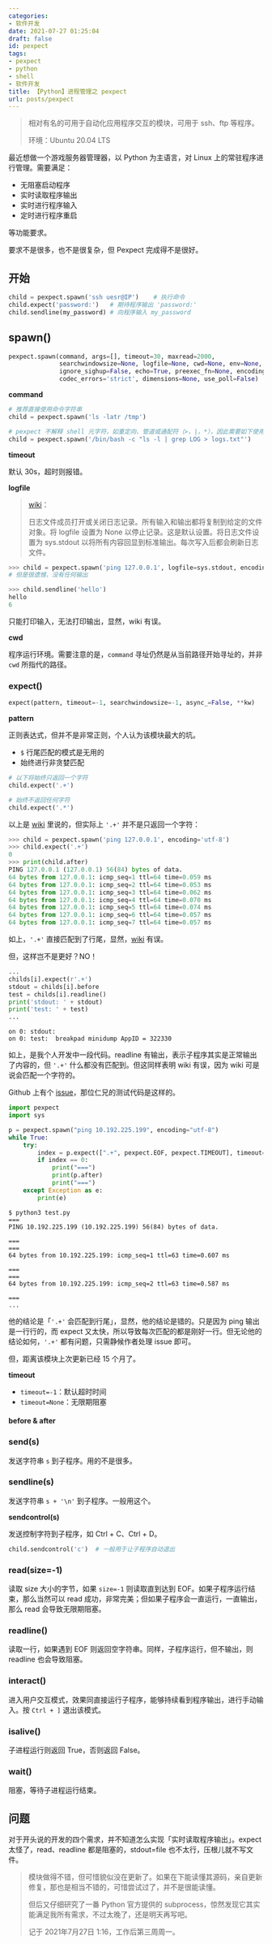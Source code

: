 ```yaml
---
categories:
- 软件开发
date: 2021-07-27 01:25:04
draft: false
id: pexpect
tags:
- pexpect
- python
- shell
- 软件开发
title: 【Python】进程管理之 pexpect
url: posts/pexpect
---
```


> 相对有名的可用于自动化应用程序交互的模块，可用于 ssh、ftp 等程序。
>
> 环境：Ubuntu 20.04 LTS

最近想做一个游戏服务器管理器，以 Python 为主语言，对 Linux 上的常驻程序进行管理。需要满足：

- 无阻塞启动程序
- 实时读取程序输出
- 实时进行程序输入
- 定时进行程序重启

<!-- more -->

等功能要求。

要求不是很多，也不是很复杂，但 Pexpect 完成得不是很好。

## 开始

```python
child = pexpect.spawn('ssh uesr@IP')	# 执行命令
child.expect('password:')	# 期待程序输出 'password:'
child.sendline(my_password)	# 向程序输入 my_password
```

## spawn()

```python
pexpect.spawn(command, args=[], timeout=30, maxread=2000,
              searchwindowsize=None, logfile=None, cwd=None, env=None,
              ignore_sighup=False, echo=True, preexec_fn=None, encoding=None,
              codec_errors='strict', dimensions=None, use_poll=False)
```

**command**

```python
# 推荐直接使用命令字符串
child = pexpect.spawn('ls -latr /tmp')

# pexpect 不解释 shell 元字符，如重定向、管道或通配符（>，|，*），因此需要如下使用
child = pexpect.spawn('/bin/bash -c "ls -l | grep LOG > logs.txt"')
```

**timeout**

默认 30s，超时则报错。

**logfile**


> [wiki](https://pexpect.readthedocs.io/en/stable/api/pexpect.html)：
>
> 日志文件成员打开或关闭日志记录。所有输入和输出都将复制到给定的文件对象。将 logfile 设置为 None 以停止记录。这是默认设置。将日志文件设置为 sys.stdout 以将所有内容回显到标准输出。每次写入后都会刷新日志文件。

```python
>>> child = pexpect.spawn('ping 127.0.0.1', logfile=sys.stdout, encoding='utf-8')
# 但是很遗憾，没有任何输出

>>> child.sendline('hello')
hello
6
```

只能打印输入，无法打印输出，显然，wiki 有误。

**cwd**

程序运行环境。需要注意的是，`command` 寻址仍然是从当前路径开始寻址的，并非 `cwd` 所指代的路径。

### expect()

```python
expect(pattern, timeout=-1, searchwindowsize=-1, async_=False, **kw)
```

**pattern**

正则表达式，但并不是非常正则，个人认为该模块最大的坑。

- `$` 行尾匹配的模式是无用的
- 始终进行非贪婪匹配

```python
# 以下将始终只返回一个字符
child.expect('.+')

# 始终不返回任何字符
child.expect('.*')
```

以上是 [wiki](https://pexpect.readthedocs.io/en/stable/overview.html) 里说的，但实际上 `'.+'` 并不是只返回一个字符：

```python
>>> child = pexpect.spawn('ping 127.0.0.1', encoding='utf-8')
>>> child.expect('.+')
0
>>> print(child.after)
PING 127.0.0.1 (127.0.0.1) 56(84) bytes of data.
64 bytes from 127.0.0.1: icmp_seq=1 ttl=64 time=0.059 ms
64 bytes from 127.0.0.1: icmp_seq=2 ttl=64 time=0.053 ms
64 bytes from 127.0.0.1: icmp_seq=3 ttl=64 time=0.062 ms
64 bytes from 127.0.0.1: icmp_seq=4 ttl=64 time=0.070 ms
64 bytes from 127.0.0.1: icmp_seq=5 ttl=64 time=0.074 ms
64 bytes from 127.0.0.1: icmp_seq=6 ttl=64 time=0.057 ms
64 bytes from 127.0.0.1: icmp_seq=7 ttl=64 time=0.057 ms
```

如上，`'.+'` 直接匹配到了行尾，显然，[wiki](https://pexpect.readthedocs.io/en/stable/overview.html) 有误。

但，这样岂不是更好？NO！ 

```python
...
childs[i].expect(r'.+')
stdout = childs[i].before
test = childs[i].readline()
print('stdout: ' + stdout)
print('test: ' + test)
...
```

```
on 0: stdout: 
on 0: test:  breakpad minidump AppID = 322330
```

如上，是我个人开发中一段代码。readline 有输出，表示子程序其实是正常输出了内容的，但 `'.+'` 什么都没有匹配到。但这同样表明 wiki 有误，因为 wiki 可是说会匹配一个字符的。

Github 上有个 [issue](https://github.com/pexpect/pexpect/issues/692)，那位仁兄的测试代码是这样的。

```python
import pexpect
import sys

p = pexpect.spawn("ping 10.192.225.199", encoding="utf-8")
while True:
    try:
        index = p.expect([".+", pexpect.EOF, pexpect.TIMEOUT], timeout=1)
        if index == 0:	
            print("===")
            print(p.after)
            print("===")
    except Exception as e:
        print(e)
```

```
$ python3 test.py
===
PING 10.192.225.199 (10.192.225.199) 56(84) bytes of data.

===
===
64 bytes from 10.192.225.199: icmp_seq=1 ttl=63 time=0.607 ms

===
===
64 bytes from 10.192.225.199: icmp_seq=2 ttl=63 time=0.587 ms

===
...

```

他的结论是「`'.+'` 会匹配到行尾」，显然，他的结论是错的。只是因为 ping 输出是一行行的，而 expect 又太快，所以导致每次匹配的都是刚好一行。但无论他的结论如何，`'.+'` 都有问题，只需静候作者处理 issue 即可。

但，距离该模块上次更新已经 15 个月了。

**timeout**

- `timeout=-1`：默认超时时间
- `timeout=None`：无限期阻塞

#### before & after

### send(s)

发送字符串 `s` 到子程序。用的不是很多。

### sendline(s)

发送字符串 `s + '\n'` 到子程序。一般用这个。

**sendcontrol(s)**

发送控制字符到子程序，如 Ctrl + C、Ctrl + D。

```python
child.sendcontrol('c')	# 一般用于让子程序自动退出
```

### read(size=-1)

读取 size 大小的字节，如果 `size=-1` 则读取直到达到 EOF。如果子程序运行结束，那么当然可以 read 成功，非常完美；但如果子程序会一直运行，一直输出，那么 read 会导致无限期阻塞。

### readline()

读取一行，如果遇到 EOF 则返回空字符串。同样，子程序运行，但不输出，则 readline 也会导致阻塞。

### interact()

进入用户交互模式，效果同直接运行子程序，能够持续看到程序输出，进行手动输入。按 `Ctrl + ]` 退出该模式。

### isalive()

子进程运行则返回 True，否则返回 False。

### wait()

阻塞，等待子进程运行结束。

## 问题

对于开头说的开发的四个需求，并不知道怎么实现「实时读取程序输出」。expect 太怪了，read、readline 都是阻塞的，stdout=file 也不太行，压根儿就不写文件。

> 模块做得不错，但可惜貌似没在更新了。如果在下能读懂其源码，亲自更新修复，那也是相当不错的，可惜尝试过了，并不是很能读懂。
>
> 但后又仔细研究了一番 Python 官方提供的 subprocess，惊然发现它其实能满足我所有需求，不过太晚了，还是明天再写吧。
>
> 记于 2021年7月27日 1:16，工作后第三周周一。
